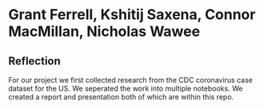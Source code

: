 # Grant Ferrell, Kshitij Saxena, Connor MacMillan, Nicholas Wawee
## Reflection
For our project we first collected research from the CDC  coronavirus case dataset for the US. We seperated the work into multiple notebooks. We created a report and presentation both of which are within this repo.

